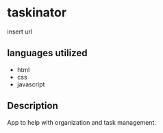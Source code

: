# taskinator

insert url

## languages utilized
- html
- css
- javascript

## Description
App to help with organization and task management.
